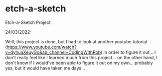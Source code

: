# etch-a-sketch
Etch-a-Sketch Project

24/03/2022:

Well, this project is done, but I had to look at another youtube tutorial (https://www.youtube.com/watch?v=dyhuaXeuyGo&ab_channel=CodingWithRob) in order to figure it out... I don't really feel like I learned much from this project... on the other hand, I don't know if I would've been able to figure it out on my own... probably yes, but it would have taken me days...